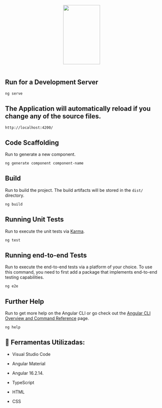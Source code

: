 <div align="center"> 
  <img width="49%" height="195px" src="https://cdn.jsdelivr.net/gh/devicons/devicon@latest/icons/angular/angular-original.svg" /> <br>
</div> <br>


## Run for a Development Server

```bash
ng serve
```

## The Application will automatically reload if you change any of the source files.

```bash
http://localhost:4200/
```


## Code Scaffolding

Run to generate a new component. 

```bash
ng generate component component-name
```


## Build

Run to build the project. The build artifacts will be stored in the `dist/` directory.

```bash
ng build
```


## Running Unit Tests

Run to execute the unit tests via [Karma](https://karma-runner.github.io).

```bash
ng test
```

## Running end-to-end Tests

Run to execute the end-to-end tests via a platform of your choice. To use this command, you need to first add a package that implements end-to-end testing capabilities.

```bash
ng e2e
```

## Further Help

Run to get more help on the Angular CLI or go check out the [Angular CLI Overview and Command Reference](https://angular.io/cli) page.

```bash
ng help
```


## 🚀 Ferramentas Utilizadas:

* Visual Studio Code

* Angular Material

* Angular 16.2.14.

* TypeScript

* HTML

* CSS


